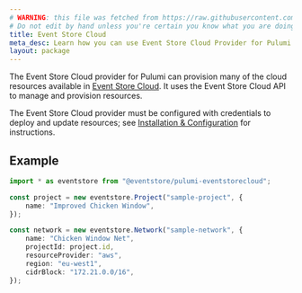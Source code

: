```yaml
---
# WARNING: this file was fetched from https://raw.githubusercontent.com/EventStore/pulumi-eventstorecloud/v0.2.17/docs/_index.md
# Do not edit by hand unless you're certain you know what you are doing!
title: Event Store Cloud
meta_desc: Learn how you can use Event Store Cloud Provider for Pulumi to provision and manage Event Store Cloud resources.
layout: package
---
```


The Event Store Cloud provider for Pulumi can provision many of the cloud resources available in [Event Store Cloud](https://eventstore.com/cloud/). It uses the Event Store Cloud API to manage and provision resources.

The Event Store Cloud provider must be configured with credentials to deploy and update resources; see [Installation & Configuration](./installation-configuration) for instructions.

## Example

```typescript
import * as eventstore from "@eventstore/pulumi-eventstorecloud";

const project = new eventstore.Project("sample-project", {
    name: "Improved Chicken Window",
});

const network = new eventstore.Network("sample-network", {
    name: "Chicken Window Net",
    projectId: project.id,
    resourceProvider: "aws",
    region: "eu-west1",
    cidrBlock: "172.21.0.0/16",
});
```
